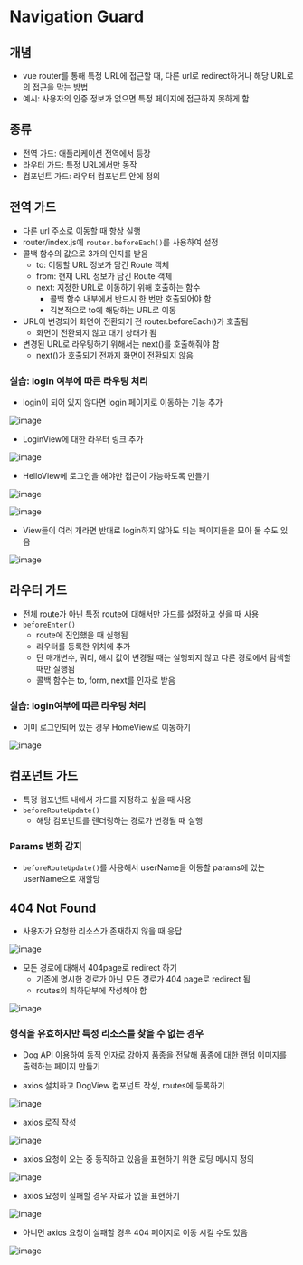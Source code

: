 # Navigation Guard
## 개념
- vue router를 통해 특정 URL에 접근할 때, 다른 url로 redirect하거나 해당 URL로의 접근을 막는 방법
- 예시: 사용자의 인증 정보가 없으면 특정 페이지에 접근하지 못하게 함
## 종류
- 전역 가드: 애플리케이션 전역에서 등장
- 라우터 가드: 특정 URL에서만 동작
- 컴포넌트 가드: 라우터 컴포넌트 안에 정의

## 전역 가드
- 다른 url 주소로 이동할 때 항상 실행
- router/index.js에 `router.beforeEach()`를 사용하여 설정
- 콜백 함수의 값으로 3개의 인지를 받음
  - to: 이동할 URL 정보가 담긴 Route 객체
  - from: 현재 URL 정보가 담긴 Route 객체
  - next: 지정한 URL로 이동하기 위해 호출하는 함수
    - 콜백 함수 내부에서 반드시 한 번만 호출되어야 함
    - 긱본적으로 to에 해당하는 URL로 이동
- URL이 변경되어 화면이 전환되기 전 router.beforeEach()가 호출됨
  - 화면이 전환되지 않고 대기 상태가 됨
- 변경된 URL로 라우팅하기 위해서는 next()를 호출해줘야 함
  - next()가 호출되기 전까지 화면이 전환되지 않음

### 실습: login 여부에 따른 라우팅 처리
- login이 되어 있지 않다면 login 페이지로 이동하는 기능 추가

![image](https://github.com/hanulkimm/codingtestprep/assets/122726684/38fe9d04-b6aa-4b9e-8afc-45c13afea4b7)

- LoginView에 대한 라우터 링크 추가

![image](https://github.com/hanulkimm/codingtestprep/assets/122726684/7161d517-4549-4d5f-88fa-acc29d5e5c7c)

- HelloView에 로그인을 해야만 접근이 가능하도록 만들기

![image](https://github.com/hanulkimm/codingtestprep/assets/122726684/4051b1d7-87f7-4d84-befb-ea241a84a228)

![image](https://github.com/hanulkimm/codingtestprep/assets/122726684/bd98cf1f-b681-4d1f-8d0d-25dceb274a9f)

- View들이 여러 개라면 반대로 login하지 않아도 되는 페이지들을 모아 둘 수도 있음

![image](https://github.com/hanulkimm/codingtestprep/assets/122726684/ef1ba35e-ee08-4f4c-9ca9-dca58453e639)

## 라우터 가드
- 전체 route가 아닌 특정 route에 대해서만 가드를 설정하고 싶을 때 사용
- `beforeEnter()`
  - route에 진입했을 때 실행됨
  - 라우터를 등록한 위치에 추가
  - 단 매개변수, 쿼리, 해시 값이 변경될 때는 실행되지 않고 다른 경로에서 탐색할 때만 실행됨
  - 콜백 함수는 to, form, next를 인자로 받음

### 실습: login여부에 따른 라우팅 처리
- 이미 로그인되어 있는 경우 HomeView로 이동하기

![image](https://github.com/hanulkimm/codingtestprep/assets/122726684/832ff89c-ec65-43a9-8907-203ac6517968)

## 컴포넌트 가드
- 특정 컴포넌트 내에서 가드를 지정하고 싶을 때 사용
- `beforeRouteUpdate()`
  - 해당 컴포넌트를 렌더링하는 경로가 변경될 때 실행
### Params 변화 감지
- `beforeRouteUpdate()`를 사용해서 userName을 이동할 params에 있는 userName으로 재할당

## 404 Not Found
- 사용자가 요청한 리소스가 존재하지 않을 때 응답

![image](https://github.com/hanulkimm/codingtestprep/assets/122726684/dd02c5f4-faae-4e58-abb6-846a1763d5f3)

- 모든 경로에 대해서 404page로 redirect 하기
  - 기존에 명시한 경로가 아닌 모든 경로가 404 page로 redirect 됨
  - routes의 최하단부에 작성해야 함
  
![image](https://github.com/hanulkimm/codingtestprep/assets/122726684/946f6f4c-b816-49e2-a528-83fa3b0c5930)

### 형식을 유효하지만 특정 리소스를 찾을 수 없는 경우
- Dog API 이용하여 동적 인자로 강아지 품종을 전달해 품종에 대한 랜덤 이미지를 출력하는 페이지 만들기

- axios 설치하고 DogView 컴포넌트 작성, routes에 등록하기

![image](https://github.com/hanulkimm/codingtestprep/assets/122726684/2378fd9a-b4e8-4069-a634-06c1b1b83d10)

- axios 로직 작성

![image](https://github.com/hanulkimm/codingtestprep/assets/122726684/e0e5ce25-be53-48b6-9bd5-faf615b48acf)

- axios 요청이 오는 중 동작하고 있음을 표현하기 위한 로딩 메시지 정의

![image](https://github.com/hanulkimm/codingtestprep/assets/122726684/ee68dbf8-d59d-4fac-b35b-732e861a7983)

- axios 요청이 실패할 경우 자료가 없을 표현하기

![image](https://github.com/hanulkimm/codingtestprep/assets/122726684/2efd7ce6-baee-4fff-8582-ded3642b75fb)

- 아니면 axios 요청이 실패할 경우 404 페이지로 이동 시킬 수도 있음

![image](https://github.com/hanulkimm/codingtestprep/assets/122726684/57378782-0c5a-479e-a418-d4293b9e49df)